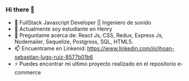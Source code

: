 ### Hi there 👋

<!--
**sebaslugo/sebaslugo** is a ✨ _special_ ✨ repository because its `README.md` (this file) appears on your GitHub profile.

Here are some ideas to get you started:
-->
- 🔭 FullStack Javascript Developer || Ingeniero de sonido
- 🌱 Actualmente soy estudiante en Henry
- 💬 Preguntame acerca de: React Js, CSS, Redux, Express Js, Nodemailer, Sequelize, Postgress, SQL, HTML5. 
- 📫 Encuentrame en Linkenid: https://www.linkedin.com/in/jhoan-sebastian-lugo-ruiz-8577b01b6
- ⚡ Puedes encontrar mi ultimo proyecto realizado en el repositorio e-commerce

